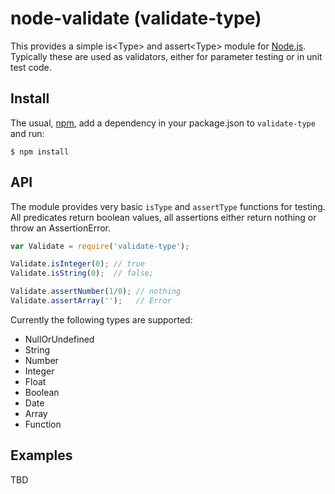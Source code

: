 node-validate (validate-type)
=============================

This provides a simple is&lt;Type> and assert&lt;Type> module for 
[Node.js][node].  Typically these are used as validators, either 
for parameter testing or in unit test code. 

[node]: http://nodejs.org/
[npm]: http://npmjs.org/

Install
-------

The usual, [npm][npm], add a dependency in your package.json to 
<code>validate-type</code> and run:

    $ npm install

API
---

The module provides very basic <code>isType</code> and <code>assertType</code>
functions for testing. All predicates return boolean values, all assertions
either return nothing or throw an AssertionError.

```javascript
var Validate = require('validate-type');

Validate.isInteger(0); // true
Validate.isString(0);  // false;

Validate.assertNumber(1/0); // nothing
Validate.assertArray('');   // Error
```

Currently the following types are supported:

* NullOrUndefined
* String
* Number
* Integer
* Float
* Boolean
* Date
* Array
* Function

Examples
--------

TBD
